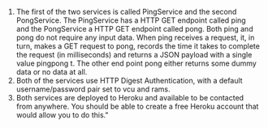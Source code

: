 1. The first of the two services is called PingService and the second PongService. 
The PingService has a HTTP GET endpoint called ping and the PongService a HTTP GET endpoint called pong.
Both ping and pong do not require any input data. When ping receives a request, it, in turn, makes a
GET request to pong, records the time it takes to complete the request (in milliseconds) and returns a
JSON payload with a single value pingpong t. 
The other end point pong either returns some dummy data or no data at all.
2. Both of the services use HTTP Digest Authentication, with a default username/password pair set to
vcu and rams.
3. Both services are deployed to Heroku and available to be contacted from anywhere. You should be
able to create a free Heroku account that would allow you to do this."